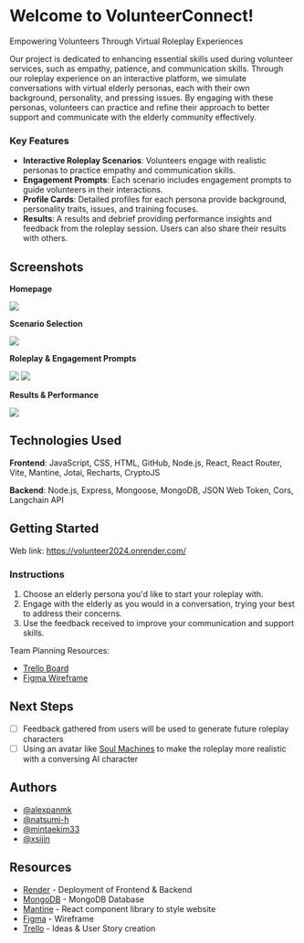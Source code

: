 # Welcome to VolunteerConnect!

Empowering Volunteers Through Virtual Roleplay Experiences

Our project is dedicated to enhancing essential skills used during volunteer services, such as empathy, patience, and communication skills. Through our roleplay experience on an interactive platform, we simulate conversations with virtual elderly personas, each with their own background, personality, and pressing issues. By engaging with these personas, volunteers can practice and refine their approach to better support and communicate with the elderly community effectively.

### Key Features

- **Interactive Roleplay Scenarios**: Volunteers engage with realistic personas to practice empathy and communication skills.
- **Engagement Prompts**: Each scenario includes engagement prompts to guide volunteers in their interactions.
- **Profile Cards**: Detailed profiles for each persona provide background, personality traits, issues, and training focuses.
- **Results**: A results and debrief providing performance insights and feedback from the roleplay session. Users can also share their results with others.

## Screenshots

**Homepage**

<img src="https://i.imgur.com/sGy3AQG.png">

**Scenario Selection**

<img src="https://i.imgur.com/EoDTkMD.png">

**Roleplay & Engagement Prompts**

<img src="https://i.imgur.com/eYEYbTR.png">
<img src="https://i.imgur.com/3B57OjH.png">

**Results & Performance**

<img src="https://i.imgur.com/O7o7jX7.png">

## Technologies Used

**Frontend**: JavaScript, CSS, HTML, GitHub, Node.js, React, React Router, Vite, Mantine, Jotai, Recharts, CryptoJS

**Backend**: Node.js, Express, Mongoose, MongoDB, JSON Web Token, Cors, Langchain API

## Getting Started

Web link: https://volunteer2024.onrender.com/

### Instructions

1. Choose an elderly persona you'd like to start your roleplay with.
2. Engage with the elderly as you would in a conversation, trying your best to address their concerns.
3. Use the feedback received to improve your communication and support skills.

Team Planning Resources:

- [Trello Board](https://trello.com/b/BwURx6DS/hacksingapore2024)
- [Figma Wireframe](https://www.figma.com/design/Hieytz57rddWCiOOydTNPZ/Hacksingapore?node-id=66-21&t=r5HxiZg9TsAEM1U6-0)

## Next Steps

- [ ] Feedback gathered from users will be used to generate future roleplay characters
- [ ] Using an avatar like [Soul Machines](https://www.soulmachines.com/) to make the roleplay more realistic with a conversing AI character

## Authors

- [@alexpanmk](https://github.com/alexpanmk)
- [@natsumi-h](https://github.com/natsumi-h)
- [@mintaekim33](https://github.com/mintaekim33)
- [@xsijin](https://github.com/xsijin)

## Resources

- [Render](https://render.com/) - Deployment of Frontend & Backend
- [MongoDB](https://www.mongodb.com/) - MongoDB Database
- [Mantine](https://mantine.dev/) - React component library to style website
- [Figma](https://figma.com) - Wireframe
- [Trello](https://trello.com) - Ideas & User Story creation
